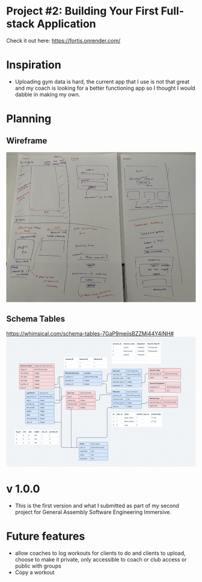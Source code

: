 

# Project #2: Building Your First Full-stack Application

Check it out here: https://fortis.onrender.com/

# Inspiration
- Uploading gym data is hard, the current app that I use is not that great and my coach is looking for a better functioning app so I thought I would dabble in making my own. 


# Planning

## Wireframe
![Picture of my wireframes](/public/images/wireframes.jpg)

## Schema Tables
https://whimsical.com/schema-tables-7GaP9mejisBZZMi44Y4iNH#
![Screenshot of my Schema ERD](/public/images/Schema%20example.png)

# v 1.0.0 
- This is the first version and what I submitted as part of my second project for General Assembly Software Engineering Immersive. 



# Future features
- allow coaches to log workouts for clients to do and clients to upload, choose to make it private, only accessible to coach or club access or public with groups 
- Copy a workout 
